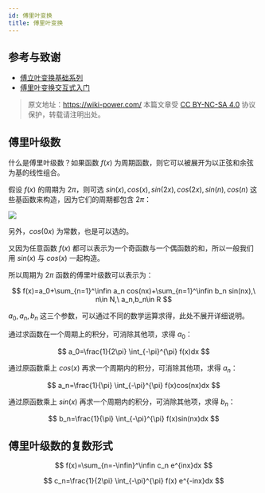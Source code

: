 ```yaml
---
id: 傅里叶变换
title: 傅里叶变换
---
```


## 参考与致谢

- [傅立叶变换基础系列](https://www.youtube.com/playlist?list=PLEUKC88yR4_al2oa2LF0SKS2RPpxmWg3n)
- [傅里叶变换交互式入门](https://www.jezzamon.com/fourier/zh-cn.html)

> 原文地址：<https://wiki-power.com/>
> 本篇文章受 [CC BY-NC-SA 4.0](https://creativecommons.org/licenses/by/4.0/deed.zh) 协议保护，转载请注明出处。


## 傅里叶级数

什么是傅里叶级数？如果函数 $f(x)$ 为周期函数，则它可以被展开为以正弦和余弦为基的线性组合。

假设 $f(x)$ 的周期为 $2\pi$，则可选 $sin(x),cos(x),sin(2x),cos(2x),sin(n),cos(n)$ 这些基函数来构造，因为它们的周期都包含 $2\pi$：

![](https://wiki-media-1253965369.cos.ap-guangzhou.myqcloud.com/img/20220719215900.png)

另外，$cos(0x)$ 为常数，也是可以选的。

又因为任意函数 $f(x)$ 都可以表示为一个奇函数与一个偶函数的和，所以一般我们用 $sin(x)$ 与 $cos(x)$ 一起构造。

所以周期为 $2\pi$ 函数的傅里叶级数可以表示为：

$$
f(x)=a_0+\sum_{n=1}^\infin a_n cos(nx)+\sum_{n=1}^\infin b_n sin(nx),\ n\in N,\ a_n,b_n\in R
$$

$a_0,a_n,b_n$ 这三个参数，可以通过不同的数学运算求得，此处不展开详细说明。

通过求函数在一个周期上的积分，可消除其他项，求得 $a_0$：

$$
a_0=\frac{1}{2\pi} \int_{-\pi}^{\pi} f(x)dx
$$

通过原函数乘上 $cos(x)$ 再求一个周期内的积分，可消除其他项，求得 $a_n$：

$$
a_n=\frac{1}{\pi} \int_{-\pi}^{\pi} f(x)cos(nx)dx
$$

通过原函数乘上 $sin(x)$ 再求一个周期内的积分，可消除其他项，求得 $b_n$：

$$
b_n=\frac{1}{\pi} \int_{-\pi}^{\pi} f(x)sin(nx)dx
$$

## 傅里叶级数的复数形式

$$
f(x)=\sum_{n=-\infin}^\infin c_n e^{inx}dx
$$

$$
c_n=\frac{1}{2\pi} \int_{-\pi}^{\pi} f(x)  e^{-inx}dx
$$

